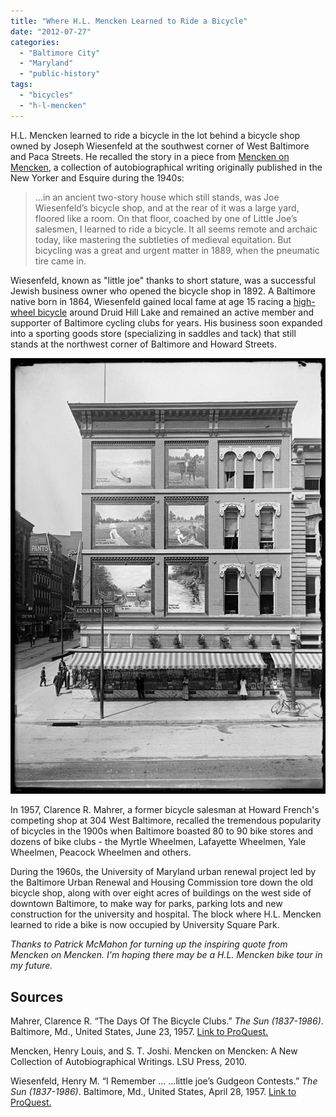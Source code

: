 ```yaml
---
title: "Where H.L. Mencken Learned to Ride a Bicycle"
date: "2012-07-27"
categories: 
  - "Baltimore City"
  - "Maryland"
  - "public-history"
tags: 
  - "bicycles"
  - "h-l-mencken"
---
```


H.L. Mencken learned to ride a bicycle in the lot behind a bicycle shop owned by Joseph Wiesenfeld at the southwest corner of West Baltimore and Paca Streets. He recalled the story in a piece from [Mencken on Mencken](http://books.google.com/books?id=R2eoUwk4WcsC&lpg=PA3source%3Dbl&ots=4S29I5JeXc&pg=PA32#v=onepage&q&f=false), a collection of autobiographical writing originally published in the New Yorker and Esquire during the 1940s:

> ...in an ancient two-story house which still stands, was Joe Wiesenfeld’s bicycle shop, and at the rear of it was a large yard, floored like a room. On that floor, coached by one of Little Joe’s salesmen, I learned to ride a bicycle. It all seems remote and archaic today, like mastering the subtleties of medieval equitation. But bicycling was a great and urgent matter in 1889, when the pneumatic tire came in.

Wiesenfeld, known as "little joe" thanks to short stature, was a successful Jewish business owner who opened the bicycle shop in 1892. A Baltimore native born in 1864, Wiesenfeld gained local fame at age 15 racing a [high-wheel bicycle](http://en.wikipedia.org/wiki/Penny-farthing) around Druid Hill Lake and remained an active member and supporter of Baltimore cycling clubs for years. His business soon expanded into a sporting goods store (specializing in saddles and tack) that still stands at the northwest corner of Baltimore and Howard Streets.

![Howard and Baltimore Street, southeast corner, August 17, 1914, John Dubas. Courtesy Arthur U. Hooper Memorial Collection/Baltimore City Life Museum Collection, Maryland Historical Society, MC9120 B. [via mdhsphotographs](http://mdhsphotographs.tumblr.com/post/21791830056/howard-and-baltimore-street-southeast-corner)](images/tumblr_m31rw5qqq51qgikbdo1_1280.jpg)

In 1957, Clarence R. Mahrer, a former bicycle salesman at Howard French's competing shop at 304 West Baltimore, recalled the tremendous popularity of bicycles in the 1900s when Baltimore boasted 80 to 90 bike stores and dozens of bike clubs - the Myrtle Wheelmen, Lafayette Wheelmen, Yale Wheelmen, Peacock Wheelmen and others.

During the 1960s, the University of Maryland urban renewal project led by the Baltimore Urban Renewal and Housing Commission tore down the old bicycle shop, along with over eight acres of buildings on the west side of downtown Baltimore, to make way for parks, parking lots and new construction for the university and hospital. The block where H.L. Mencken learned to ride a bike is now occupied by University Square Park.

_Thanks to Patrick McMahon for turning up the inspiring quote from Mencken on Mencken. I'm hoping there may be a H.L. Mencken bike tour in my future._

## Sources

Mahrer, Clarence R. “The Days Of The Bicycle Clubs.” _The Sun (1837-1986)_. Baltimore, Md., United States, June 23, 1957. [Link to ProQuest.](http://search.proquest.com/hnpbaltimoresun/docview/540833218/abstract/1382B91999728C8ACA4/10?accountid=10750)

Mencken, Henry Louis, and S. T. Joshi. Mencken on Mencken: A New Collection of Autobiographical Writings. LSU Press, 2010.

Wiesenfeld, Henry M. “I Remember ... ...little joe’s Gudgeon Contests.” _The Sun (1837-1986)_. Baltimore, Md., United States, April 28, 1957. [Link to ProQuest.](http://search.proquest.com/hnpbaltimoresun/docview/540900116/abstract/1382ABC90CC5A415AD6/2?accountid=10750)
